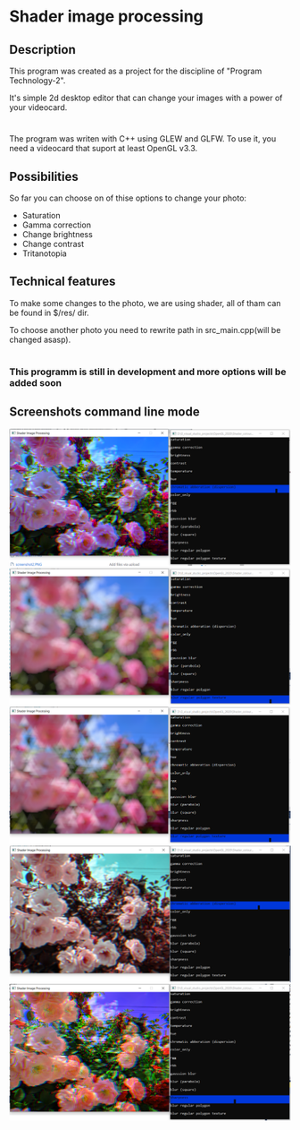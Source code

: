 # Shader image processing
## Description
This program was created as a project for the discipline of "Program Technology-2".

It's simple 2d desktop editor that can change your images with a power of your videocard.
#  
The program was writen with C++ using GLEW and GLFW. To use it, you need a videocard that suport at least OpenGL v3.3.
## Possibilities
So far you can choose on of thise options to change your photo:
- Saturation
- Gamma correction
- Change brightness
- Change contrast
- Tritanotopia
## Technical features
To make some changes to the photo, we are using shader, all of tham can be found in $/res/ dir.

To choose another photo you need to rewrite path in src_main.cpp(will be changed asasp).

#
### This programm is still in development and more options will be added soon

## Screenshots command line mode
![](screenshots_new/screenshot2_1.PNG)
![](screenshots/screenshot2.PNG)
![](screenshots/screenshot3.PNG)
![](screenshots/screenshot4.PNG)
![](screenshots/screenshot5.PNG)
